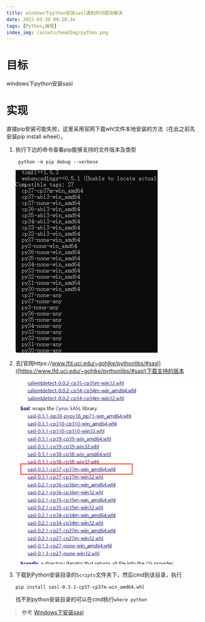 ```yaml
---
title: windows下python安装sasl遇到的问题及解决
date: 2022-03-30 09:29:34
tags: [Python,编程]
index_img: /assets/headImg/python.png
---
```


# 目标

windows下python安装sasl

<!--more-->

# 实现

直接pip安装可能失败，这里采用官网下载whl文件本地安装的方法（在此之前先安装pip install wheel）。

1. 执行下边的命令查看pip能够支持的文件版本及类型

   ```shell
    python -m pip debug --verbose
   ```

    ![image-20220330093632073](newpost-37/image-20220330093632073.png)

2. 去[官网https://www.lfd.uci.edu/~gohlke/pythonlibs/#sasl]([https://www.lfd.uci.edu/~gohlke/pythonlibs/#sasl)下载支持的版本

    ![image-20220330093720269](newpost-37/image-20220330093720269.png)

3. 下载到Python安装目录的`Scripts`文件夹下，然后cmd到该目录，执行

   ```shell
   pip install sasl-0.3.1-cp37-cp37m-win_amd64.whl
   ```

   找不到python安装目录的可以在cmd执行`where python`

> 参考 [Windows下安装sasl](https://www.jianshu.com/p/c67657db5a93)
